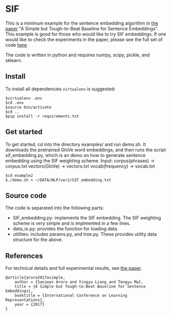 # SIF

This is a minimum example for the sentence embedding algorithm in [the paper](https://openreview.net/forum?id=SyK00v5xx) "A Simple but Tough-to-Beat Baseline for Sentence Embeddings". This example is good for those who would like to try SIF embeddings. If one would like to check the experiments in the paper, please see the full set of code [here](https://github.com/PrincetonML/SIF).

The code is written in python and requires numpy, scipy, pickle, and sklearn.

## Install
To install all dependencies `virtualenv` is suggested:

```
$virtualenv .env
$cd .env
$source bin/activate
$cd ..
$pip install -r requirements.txt
```
## Get started
To get started, cd into the directory examples/ and run demo.sh. It downloads the pretrained GloVe word embeddings, and then runs the script sif_embedding.py, which is an demo on how to generate sentence embedding using the SIF weighting scheme.
Input: 
corpus(phrases) -> corpus.txt
vectors(GloVe) -> vectors.txt
vocab(frequency) -> vocab.txt

```
$cd example2
$./demo.sh > ~/DATA/NLP/ver2/SIF_embedding.txt
```

## Source code
The code is separated into the following parts:
* SIF_embedding.py: implements the SIF embedding. The SIF weighting scheme is very simple and is implmented in a few lines.
* data_io.py: provides the function for loading data.
* utilities: includes params.py, and tree.py. These provides utility data structure for the above.

## References
For technical details and full experimental results, see [the paper](https://openreview.net/forum?id=SyK00v5xx).
```
@article{arora2017asimple, 
	author = {Sanjeev Arora and Yingyu Liang and Tengyu Ma}, 
	title = {A Simple but Tough-to-Beat Baseline for Sentence Embeddings}, 
	booktitle = {International Conference on Learning Representations},
	year = {2017}
}
```
